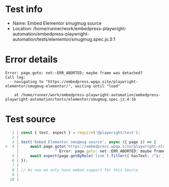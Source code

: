 # Test info

- Name: Embed Elementor smugmug source
- Location: /home/runner/work/embedpress-playwright-automation/embedpress-playwright-automation/tests/elementor/smugmug.spec.js:3:1

# Error details

```
Error: page.goto: net::ERR_ABORTED; maybe frame was detached?
Call log:
  - navigating to "https://embedpress.wpqa.site/playwright-elementor/smugmug-elementor/", waiting until "load"

    at /home/runner/work/embedpress-playwright-automation/embedpress-playwright-automation/tests/elementor/smugmug.spec.js:4:16
```

# Test source

```ts
   1 | const { test, expect } = require('@playwright/test');
   2 |
   3 | test('Embed Elementor smugmug source', async ({ page }) => {
>  4 |     await page.goto('https://embedpress.wpqa.site/playwright-elementor/smugmug-elementor/');
     |                ^ Error: page.goto: net::ERR_ABORTED; maybe frame was detached?
   5 |     await expect(page.getByRole('link').filter({ hasText: /^$/ })).toBeVisible();
   6 | });
   7 |
   8 | // As now we only have embed support for this Source
   9 |
  10 |
```